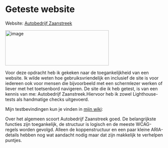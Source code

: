 # Geteste website
Website: [Autobedrijf Zaanstreek](https://www.autobedrijfzaanstreek.nl/)

<img width="329" height="112" alt="image" src="https://github.com/user-attachments/assets/58a5089f-70fd-4d0e-80e4-d4848c3f04cd" />


Voor deze opdracht heb ik gekeken naar de toegankelijkheid van een website. Ik wilde weten hoe gebruiksvriendelijk en inclusief de site is voor iedereen ook voor mensen die bijvoorbeeld met een schermlezer werken of liever met het toetsenbord navigeren.
De site die ik heb getest, is van een kennis van me: Autobedrijf Zaanstreek.Hiervoor heb ik zowel Lighthouse-tests als handmatige checks uitgevoerd.

Mijn testbevindingen kun je vinden in [mijn wiki](https://github.com/mohamedelib/wcag-audit/wiki/WCAG-audit):


Over het algemeen scoort Autobedrijf Zaanstreek goed. De belangrijkste functies zijn toegankelijk, de structuur is logisch en de meeste WCAG-regels worden gevolgd. Alleen de koppenstructuur en een paar kleine ARIA-details hebben nog wat aandacht nodig maar dat zijn makkelijk te verhelpen puntjes.

